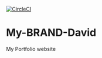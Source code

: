 [![CircleCI](https://circleci.com/gh/K-Ds/My-BRAND-David/tree/main.svg?style=svg)](https://circleci.com/gh/K-Ds/My-BRAND-David/tree/main)

# My-BRAND-David
My Portfolio website

